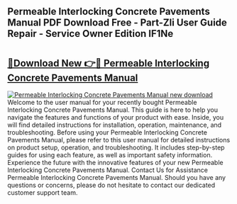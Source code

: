 ## Permeable Interlocking Concrete Pavements Manual PDF Download Free - Part-Zli User Guide Repair - Service Owner Edition IF1Ne

# <h2><a href="http://cf16588.oget.top/?id=Permeable+Interlocking+Concrete+Pavements+Manual">🔗Download New 👉🔴 Permeable Interlocking Concrete Pavements Manual</a></h2>

[![Permeable Interlocking Concrete Pavements Manual new download](https://i.imgur.com/5g1atiW.png)](http://cf16588.oget.top/?id=Permeable+Interlocking+Concrete+Pavements+Manual)
Welcome to the user manual for your recently bought Permeable Interlocking Concrete Pavements Manual. This guide is here to help you navigate the features and functions of your product with ease. Inside, you will find detailed instructions for installation, operation, maintenance, and troubleshooting. Before using your Permeable Interlocking Concrete Pavements Manual, please refer to this user manual for detailed instructions on product setup, operation, and troubleshooting. It includes step-by-step guides for using each feature, as well as important safety information. Experience the future with the innovative features of your new Permeable Interlocking Concrete Pavements Manual. Contact Us for Assistance Permeable Interlocking Concrete Pavements Manual. Should you have any questions or concerns, please do not hesitate to contact our dedicated customer support team.
